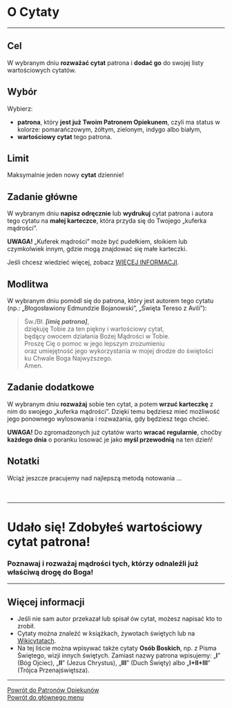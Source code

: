# <span class="status status-list"><span class="status status-list">O</span> Cytaty</span>
---
## Cel
W <span class="selected-day-info">wybranym dniu</span> **rozważać cytat** patrona i **dodać go** do swojej listy wartościowych cytatów.
## Wybór
Wybierz:
- **patrona**, który **jest już Twoim Patronem Opiekunem**, czyli ma status w kolorze: <span class="status status-orange">pomarańczowym</span>, <span class="status status-yellow">żółtym</span>, <span class="status status-green">zielonym</span>, <span class="status status-indigo">indygo</span> albo <span class="status status-white">białym</span>,
- **wartościowy cytat** tego patrona.
## Limit
Maksymalnie jeden nowy **cytat** dziennie!
## Zadanie główne
W <span class="selected-day-info">wybranym dniu</span> **napisz odręcznie** lub **wydrukuj** cytat patrona i autora tego cytatu na **małej karteczce**, która przyda się do Twojego „kuferka mądrości”.

**UWAGA!** „Kuferek mądrości” może być pudełkiem, słoikiem lub czymkolwiek innym, gdzie mogą znajdować się małe karteczki.

Jeśli chcesz wiedzieć więcej, zobacz [WIĘCEJ INFORMACJI](#cytaty-wiecej-informacji).
## Modlitwa
W <span class="selected-day-info">wybranym dniu</span> pomódl się do patrona, który jest autorem tego cytatu (np.: „Błogosławiony Edmundzie Bojanowski”, „Święta Tereso z Avili”):
> Św./Bł. _**[imię patrona]**_,  
> dziękuję Tobie za ten piękny i wartościowy cytat,  
> będący owocem działania Bożej Mądrości w Tobie.  
> Proszę Cię o pomoc w jego lepszym zrozumieniu  
> oraz umiejętność jego wykorzystania w mojej drodze do świętości  
> ku Chwale Boga Najwyższego.  
> Amen.
## Zadanie dodatkowe
W <span class="selected-day-info">wybranym dniu</span> **rozważaj** sobie ten cytat, a potem **wrzuć karteczkę** z nim do swojego „kuferka mądrości”. Dzięki temu będziesz mieć możliwość jego ponownego wylosowania i rozważania, gdy będziesz tego chcieć.

**UWAGA!** Do zgromadzonych już cytatów warto **wracać regularnie**, choćby **każdego dnia** o poranku losować je jako **myśl przewodnią** na ten dzień!
## Notatki
Wciąż jeszcze pracujemy nad najlepszą metodą notowania ...
<br />
<br />
<br />

---
# Udało się! Zdobyłeś wartościowy cytat patrona!
### Poznawaj i rozważaj mądrości tych, którzy odnaleźli już właściwą drogę do Boga!
---

## <span id="cytaty-wiecej-informacji">Więcej informacji</span>
- Jeśli nie sam autor przekazał lub spisał ów cytat, możesz napisać kto to zrobił.
- Cytaty można znaleźć w książkach, żywotach świętych lub na [Wikicytatach](https://pl.wikiquote.org).
- Na tej liście można wpisywać także cytaty **Osób Boskich**, np. z Pisma Świętego, wizji innych świętych. Zamiast nazwy patrona wpisujemy: „**I**” (Bóg Ojciec), „**II**” (Jezus Chrystus), „**III**” (Duch Święty) albo „**I+II+III**” (Trójca Przenajświętsza).

---
[Powrót do Patronów Opiekunów](patroni_opiekunowie.md)  
[Powrót do głównego menu](index.md)
